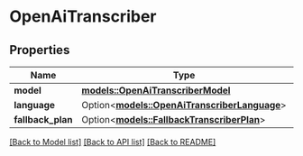# OpenAiTranscriber

## Properties

Name | Type | Description | Notes
------------ | ------------- | ------------- | -------------
**model** | [**models::OpenAiTranscriberModel**](OpenAiTranscriberModel.md) |  | 
**language** | Option<[**models::OpenAiTranscriberLanguage**](OpenAiTranscriberLanguage.md)> |  | [optional]
**fallback_plan** | Option<[**models::FallbackTranscriberPlan**](FallbackTranscriberPlan.md)> |  | [optional]

[[Back to Model list]](../README.md#documentation-for-models) [[Back to API list]](../README.md#documentation-for-api-endpoints) [[Back to README]](../README.md)


